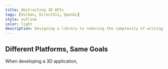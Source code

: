 ```yaml
---
title: Abstracting 3D APIs
tags: [Vulkan, DirectX12, OpenGL]
style: outline
color: light
description: Designing a library to reducing the complexity of writing cross-platform 3D software.
---
```


## Different Platforms, Same Goals

When developing a 3D application, 



